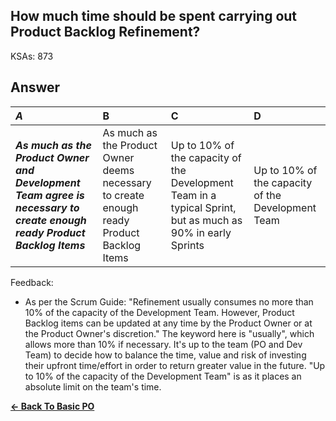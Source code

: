 ## How much time should be spent carrying out Product Backlog Refinement?

KSAs: 873

## Answer
| ***A*** | B | C | D |
| :--- | :--- | :--- | :--- |
| ***As much as the Product Owner and Development Team agree is necessary to create enough ready Product Backlog Items*** | As much as the Product Owner deems necessary to create enough ready Product Backlog Items | Up to 10% of the capacity of the Development Team in a typical Sprint, but as much as 90% in early Sprints | Up to 10% of the capacity of the Development Team |


Feedback:

- As per the Scrum Guide: "Refinement usually consumes no more than 10% of the capacity of the Development Team. However, Product Backlog items can be updated at any time by the Product Owner or at the Product Owner's discretion." The keyword here is "usually", which allows more than 10% if necessary. It's up to the team (PO and Dev Team) to decide how to balance the time, value and risk of investing their upfront time/effort in order to return greater value in the future. "Up to 10% of the capacity of the Development Team" is as it places an absolute limit on the team's time.

[**<- Back To Basic PO**](../../../Basic_PO.md)

